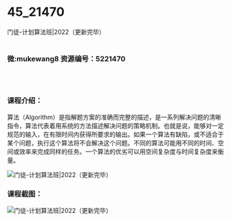 # 45_21470
门徒-计划算法班|2022（更新完毕）
<br/></br>
<h3>微:mukewang8 资源编号：5221470</h3>
<br/></br>
<h3>课程介绍：</h3>
<p><a title="查看与 算法 相关的文章" target="_blank">算法</a>（Algorithm）是指解题方案的准确而完整的描述，是一系列解决问题的清晰指令，<a title="查看与 算法 相关的文章" target="_blank">算法</a>代表着用系统的方法描述解决问题的策略机制。也就是说，能够对一定规范的输入，在有限时间内获得所要求的输出。如果一个算法有缺陷，或不适合于某个问题，执行这个算法将不会解决这个问题。不同的算法可能用不同的时间、空间或效率来完成同样的任务。一个算法的优劣可以用空间复杂度与时间复杂度来衡量。</p>
<p><img src="https://www.ko996.com/wp-content/uploads/img/2021/11/1-300x167.png" alt="门徒-计划算法班|2022（更新完毕）"></p>
<div class="info-desc">
<h3>课程截图：</h3>
<p><img src="https://www.ko996.com/wp-content/uploads/img/2021/11/2.png" alt="门徒-计划算法班|2022（更新完毕）"></p>


			
</div>
